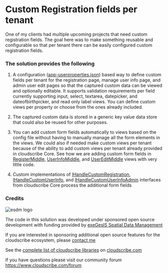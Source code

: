# Custom Registration fields per tenant

One of my clients had multiple upcoming projects that need custom registration fields. The goal here was to make something reusable and configurable so that per tenant there can be easily configured custom registration fields. 

### The solution provides the following

1. A configuration ([app-userproperties.json](https://github.com/cloudscribe/cloudscribe.UserProperties.Kvp/blob/master/src/sourceDev.WebApp/app-userproperties.json)) based way to define custom fields per tenant for the registration page, manage user info page, and admin user edit pages so that the captured custom data can be viewed and optionally editable. It supports validation requirements per field currently supporting input, select, textarea, datepicker, and dateofbirthpicker, and read only label views. You can define custom views per property or choose from the ones already included. 

2. The captured custom data is stored in a generic key value data store that could also be reused for other purposes.

3. You can add custom form fields automatically to views based on the config file without having to manually manage all the form elements in the views. We could also if needed make custom views per tenant because of the ability to add custom views per tenant already provided in cloudscribe Core. See how we are adding custom form fields in [RegisterMiddle](https://github.com/joeaudette/cloudscribe.Entropy/blob/master/solutions/cloudscribe.CustomRegistration.Kvp/src/WebApp/Views/Account/RegisterMiddle.cshtml), [UserInfoMiddle](https://github.com/joeaudette/cloudscribe.Entropy/blob/master/solutions/cloudscribe.CustomRegistration.Kvp/src/WebApp/Views/Manage/UserInfoMiddlePartial.cshtml), and [UserEditMiddle](https://github.com/joeaudette/cloudscribe.Entropy/blob/master/solutions/cloudscribe.CustomRegistration.Kvp/src/WebApp/Views/UserAdmin/UserEditMiddlePartial.cshtml) views with very little code.

4. Custom implementations of [IHandleCustomRegistration](https://github.com/joeaudette/cloudscribe.Entropy/blob/master/solutions/cloudscribe.CustomRegistration.Kvp/src/cloudscribe.UserProperties.Web.Kvp/KvpRegistrationHandler.cs), [IHandleCustomUserInfo](https://github.com/joeaudette/cloudscribe.Entropy/blob/master/solutions/cloudscribe.CustomRegistration.Kvp/src/cloudscribe.UserProperties.Web.Kvp/KvpUserInfoHandler.cs), and [IHandleCustomUserInfoAdmin](https://github.com/joeaudette/cloudscribe.Entropy/blob/master/solutions/cloudscribe.CustomRegistration.Kvp/src/cloudscribe.UserProperties.Web.Kvp/KvpUserInfoAdminHandler.cs) interfaces from cloudscribe Core process the additional form fields

### Credits

![esdm logo](https://www.cloudscribe.com/media/images/esdm-banner.png)

The code in this solution was developed under sponsored open source development with funding provided by [exeGesIS Spatial Data Management](https://www.esdm.co.uk/)

If you are interested in sponsoring additional open source features for the cloudscribe ecosystem, please [contact me](https://www.cloudscribe.com/contact)

See the [complete list of cloudscribe libraries](https://www.cloudscribe.com/docs/complete-list-of-cloudscribe-libraries) on [cloudscribe.com](https://www.cloudscribe.com/)


If you have questions please visit our community forum https://www.cloudscribe.com/forum




